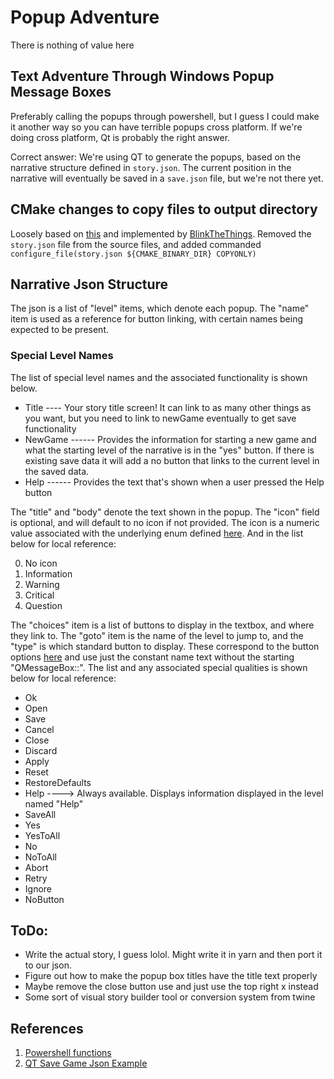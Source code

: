 # Popup Adventure
There is nothing of value here


## Text Adventure Through Windows Popup Message Boxes
Preferably calling the popups through powershell, but I guess I could make it another way so you can have terrible popups cross platform. If we're doing cross platform, Qt is probably the right answer.

Correct answer: We're using QT to generate the popups, based on the narrative structure defined in ```story.json```. The current position in the narrative will eventually be saved in a ```save.json``` file, but we're not there yet.  

## CMake changes to copy files to output directory
Loosely based on [this](https://stackoverflow.com/questions/34799916/copy-file-from-source-directory-to-binary-directory-using-cmake) and implemented by [BlinkTheThings](https://github.com/BlinkTheThings). Removed the ```story.json``` file from the source files, and added commanded ```configure_file(story.json ${CMAKE_BINARY_DIR} COPYONLY)``` 


## Narrative Json Structure
The json is a list of "level" items, which denote each popup. The "name" item is used as a reference for button linking, with certain names being expected to be present. 

### Special Level Names
The list of special level names and the associated functionality is shown below.

 - Title ---- Your story title screen! It can link to as many other things as you want, but you need to link to newGame eventually to get save functionality
 - NewGame ------ Provides the information for starting a new game and what the starting level of the narrative is in the "yes" button. If there is existing save data it will add a no button that links to the current level in the saved data.
 - Help ------ Provides the text that's shown when a user pressed the Help button

The "title" and "body" denote the text shown in the popup. The "icon" field is optional, and will default to no icon if not provided. The icon is a numeric value associated with the underlying enum defined [here](https://doc.qt.io/qt-6/qmessagebox.html#Icon-enum). And in the list below for local reference:

 0. No icon
 1. Information
 2. Warning
 3. Critical
 4. Question

The "choices" item is a list of buttons to display in the textbox, and where they link to. The "goto" item is the name of the level to jump to, and the "type" is which standard button to display. These correspond to the button options [here](https://doc.qt.io/qt-6/qmessagebox.html#StandardButton-enum) and use just the constant name text without the starting "QMessageBox::". The list and any associated special qualities is shown below for local reference:

 - Ok
 - Open
 - Save
 - Cancel
 - Close
 - Discard
 - Apply
 - Reset
 - RestoreDefaults
 - Help ----> Always available. Displays information displayed in the level named "Help"
 - SaveAll
 - Yes
 - YesToAll
 - No
 - NoToAll
 - Abort
 - Retry
 - Ignore
 - NoButton

## ToDo:
 - Write the actual story, I guess lolol. Might write it in yarn and then port it to our json.
 - Figure out how to make the popup box titles have the title text properly
 - Maybe remove the close button use and just use the top right x instead
 - Some sort of visual story builder tool or conversion system from twine




## References
1. [Powershell functions](https://learn.microsoft.com/en-us/powershell/scripting/learn/ps101/09-functions?view=powershell-7.3)
2. [QT Save Game Json Example](https://doc.qt.io/qt-6/qtcore-serialization-savegame-example.html)
